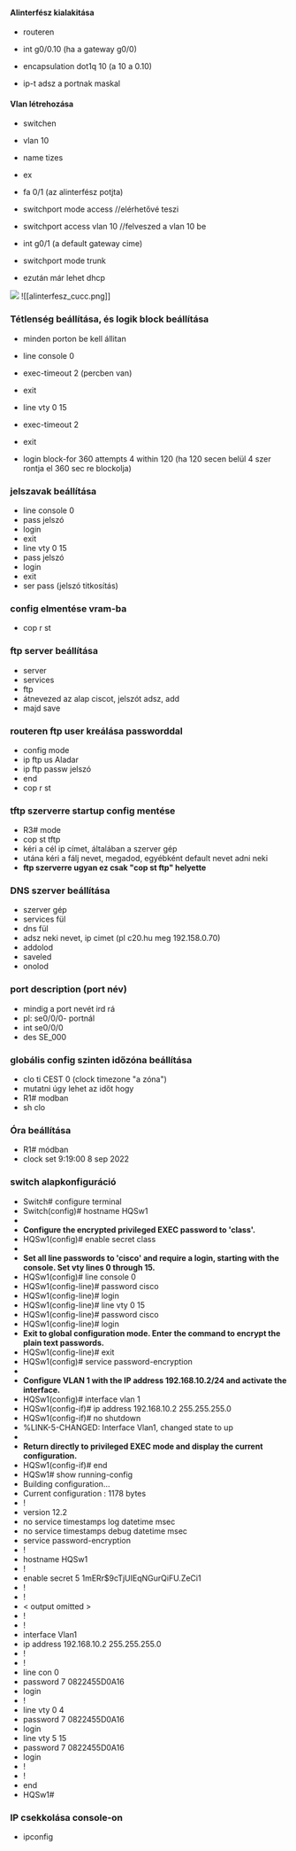 #### Alinterfész kialakitása
-  routeren

- int g0/0.10 (ha a gateway g0/0)
- encapsulation dot1q 10 (a 10 a 0.10)
- ip-t adsz a portnak maskal

#### Vlan létrehozása
- switchen 

- vlan 10 
- name tizes
- ex
- fa 0/1 (az alinterfész potjta)
- switchport mode access //elérhetővé teszi
- switchport access vlan 10 //felveszed a vlan 10 be
- int g0/1 (a default gateway cime)
- switchport mode trunk 

- ezután már lehet dhcp 

<img src="assets/alinterfesz_cucc.png">
![[alinterfesz_cucc.png]]

### Tétlenség beállítása, és logik block beállítása
- minden porton be kell állitan

- line console 0
- exec-timeout 2     (percben van)
- exit
- line vty 0 15
- exec-timeout 2
- exit
- login block-for 360 attempts 4 within 120   (ha 120 secen belül 4 szer rontja el 360 sec re blockolja)

### jelszavak beállítása
- line console 0
- pass   jelszó
- login
- exit
- line vty 0 15
- pass   jelszó
- login
- exit
- ser pass  (jelszó titkosítás)


### config elmentése vram-ba
- cop r st

### ftp server beállítása
- server
- services 
- ftp
- átnevezed az alap ciscot, jelszót adsz, add
- majd save

### routeren ftp user kreálása passworddal
- config mode
- ip ftp us Aladar
- ip ftp passw jelszó
- end
- cop r st

### tftp szerverre startup config mentése
- R3# mode
- cop st tftp 
- kéri a cél ip címet, általában a szerver gép
- utána kéri a fálj nevet, megadod, egyébként default nevet adni neki
- **ftp szerverre ugyan ez csak "cop st ftp" helyette**

### DNS szerver beállítása
- szerver gép
- services fül
- dns fül
- adsz neki nevet, ip cimet (pl c20.hu meg 192.158.0.70)
- addolod
- saveled
- onolod

### port description (port név)
- mindig a port nevét ird rá
- pl: se0/0/0- portnál
- int se0/0/0 
- des SE_000

### globális config szinten időzóna beállítása
- clo ti CEST 0   (clock timezone "a zóna")
-  mutatni úgy lehet az időt hogy
- R1# modban
- sh clo

### Óra beállítása
- R1# módban
- clock set 9:19:00 8 sep 2022

### switch alapkonfiguráció
- Switch# configure terminal
- Switch(config)# hostname HQSw1
- 
- **Configure the encrypted privileged EXEC password to 'class'.**
- HQSw1(config)# enable secret class
- 
- **Set all line passwords to 'cisco' and require a login, starting with the console. Set vty lines 0 through 15.**
- HQSw1(config)# line console 0
- HQSw1(config-line)# password cisco
- HQSw1(config-line)# login
- HQSw1(config-line)# line vty 0 15
- HQSw1(config-line)# password cisco
- HQSw1(config-line)# login
- **Exit to global configuration mode. Enter the command to encrypt the plain text passwords.**
- HQSw1(config-line)# exit
- HQSw1(config)# service password-encryption
- 
- **Configure VLAN 1 with the IP address 192.168.10.2/24 and activate the interface.**
- HQSw1(config)# interface vlan 1
- HQSw1(config-if)# ip address 192.168.10.2 255.255.255.0
- HQSw1(config-if)# no shutdown
- %LINK-5-CHANGED: Interface Vlan1, changed state to up
- 
- **Return directly to privileged EXEC mode and display the current configuration.**
- HQSw1(config-if)# end
- HQSw1# show running-config
- Building configuration...  
- Current configuration : 1178 bytes  
- !  
- version 12.2  
- no service timestamps log datetime msec  
- no service timestamps debug datetime msec  
- service password-encryption  
- !  
- hostname HQSw1  
- !  
- enable secret 5 $1$mERr$9cTjUIEqNGurQiFU.ZeCi1  
- !  
- !  
- < output omitted >  
- !  
- !  
- interface Vlan1  
- ip address 192.168.10.2 255.255.255.0  
- !  
- !  
- line con 0  
- password 7 0822455D0A16  
- login  
- !  
- line vty 0 4  
- password 7 0822455D0A16  
- login  
- line vty 5 15  
- password 7 0822455D0A16  
- login  
- !  
- !  
- end  
- HQSw1#





### IP csekkolása console-on
- ipconfig
